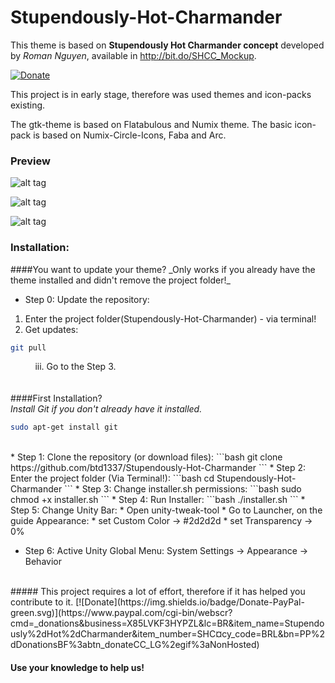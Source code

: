 # Stupendously-Hot-Charmander

This theme is based on **Stupendously Hot Charmander concept** developed by _Roman Nguyen_, available in http://bit.do/SHCC_Mockup.

[![Donate](https://img.shields.io/badge/Donate-PayPal-green.svg)](https://www.paypal.com/cgi-bin/webscr?cmd=_donations&business=X85LVKF3HYPZL&lc=BR&item_name=Stupendously%2dHot%2dCharmander&item_number=SHC&currency_code=BRL&bn=PP%2dDonationsBF%3abtn_donateCC_LG%2egif%3aNonHosted)

This project is in early stage, therefore was used themes and icon-packs existing.

The gtk-theme is based on Flatabulous and Numix theme. 
The basic icon-pack is based on Numix-Circle-Icons, Faba and Arc.


### Preview

![alt tag](https://raw.githubusercontent.com/btd1337/Stupendously-Hot-Charmander/master/preview/preview1.png)


![alt tag](https://raw.githubusercontent.com/btd1337/Stupendously-Hot-Charmander/master/preview/preview2.png)


![alt tag](https://raw.githubusercontent.com/btd1337/Stupendously-Hot-Charmander/master/preview/preview3.png)



### Installation:
<p>
<p>
####You want to update your theme?
_Only works if you already have the theme installed and didn't remove the project folder!_

* Step 0: Update the repository:
 1. Enter the project folder(Stupendously-Hot-Charmander) - via terminal!
 1. Get updates:
```bash
git pull
```
&nbsp;&nbsp;&nbsp;&nbsp;&nbsp;&nbsp;&nbsp;&nbsp;&nbsp;&nbsp;iii. Go to the Step 3.
<br>
<br>
<br>
####First Installation?
<br>
_Install Git if you don't already have it installed._
```bash
sudo apt-get install git
```
<br>
* Step 1: Clone the repository (or download files):
```bash
git clone https://github.com/btd1337/Stupendously-Hot-Charmander
```
* Step 2: Enter the project folder (Via Terminal!):
```bash
cd Stupendously-Hot-Charmander
```
* Step 3: Change installer.sh permissions:
```bash
sudo chmod +x installer.sh
```
* Step 4: Run Installer:
```bash
./installer.sh
```
* Step 5: Change Unity Bar:
 * Open unity-tweak-tool
 * Go to Launcher, on the guide Appearance:
 * set Custom Color -> #2d2d2d
 * set Transparency -> 0%

* Step 6: Active Unity Global Menu:
 System Settings -> Appearance -> Behavior

<br>
##### This project requires a lot of effort, therefore if it has helped you contribute to it. 
[![Donate](https://img.shields.io/badge/Donate-PayPal-green.svg)](https://www.paypal.com/cgi-bin/webscr?cmd=_donations&business=X85LVKF3HYPZL&lc=BR&item_name=Stupendously%2dHot%2dCharmander&item_number=SHC&currency_code=BRL&bn=PP%2dDonationsBF%3abtn_donateCC_LG%2egif%3aNonHosted)

<br>


#### Use your knowledge to help us!
